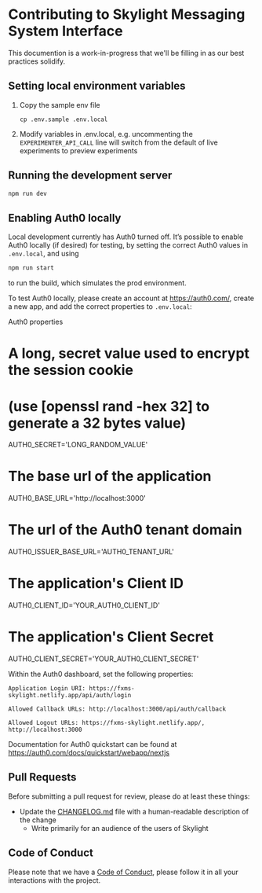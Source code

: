 # Contributing to Skylight Messaging System Interface

This documention is a work-in-progress that we'll be filling in as our best
practices solidify.

## Setting local environment variables

1. Copy the sample env file

    `cp .env.sample .env.local`

1. Modify variables in .env.local, e.g. uncommenting the `EXPERIMENTER_API_CALL`
   line will switch from the default of live experiments to preview experiments

## Running the development server

```bash
npm run dev
```

## Enabling Auth0 locally

Local development currently has Auth0 turned off.
It’s possible to enable Auth0 locally (if desired) for testing, by setting the 
correct Auth0 values in `.env.local`, and using

```bash
npm run start
```
to run the build, which simulates the prod environment.

To test Auth0 locally, please create an account at https://auth0.com/, create a new app,
and add the correct properties to `.env.local`:
  
Auth0 properties
# A long, secret value used to encrypt the session cookie 
# (use [openssl rand -hex 32] to generate a 32 bytes value)
AUTH0_SECRET='LONG_RANDOM_VALUE'

# The base url of the application
AUTH0_BASE_URL='http://localhost:3000'

# The url of the Auth0 tenant domain
AUTH0_ISSUER_BASE_URL='AUTH0_TENANT_URL'

# The application's Client ID
AUTH0_CLIENT_ID='YOUR_AUTH0_CLIENT_ID'

# The application's Client Secret
AUTH0_CLIENT_SECRET='YOUR_AUTH0_CLIENT_SECRET'

Within the Auth0 dashboard, set the following properties:

```
Application Login URI: https://fxms-skylight.netlify.app/api/auth/login

Allowed Callback URLs: http://localhost:3000/api/auth/callback

Allowed Logout URLs: https://fxms-skylight.netlify.app/, http://localhost:3000
```

Documentation for Auth0 quickstart can be found at https://auth0.com/docs/quickstart/webapp/nextjs

## Pull Requests

Before submitting a pull request for review, please do at least these things:

* Update the [CHANGELOG.md](/CHANGELOG.md) file with a human-readable description of the change
  * Write primarily for an audience of the users of Skylight

## Code of Conduct

Please note that we have a [Code of Conduct](https://www.mozilla.org/en-US/about/governance/policies/participation/),
please follow it in all your interactions with the project.
